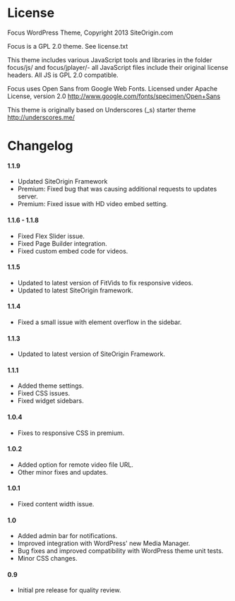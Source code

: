 License
=============

Focus WordPress Theme, Copyright 2013 SiteOrigin.com

Focus is a GPL 2.0 theme. See license.txt

This theme includes various JavaScript tools and libraries in the folder focus/js/ and focus/jplayer/- all JavaScript files include their original license headers. All JS is GPL 2.0 compatible.

Focus uses Open Sans from Google Web Fonts. Licensed under Apache License, version 2.0 http://www.google.com/fonts/specimen/Open+Sans

This theme is originally based on Underscores (_s) starter theme http://underscores.me/

Changelog
=============
#### 1.1.9
* Updated SiteOrigin Framework
* Premium: Fixed bug that was causing additional requests to updates server.
* Premium: Fixed issue with HD video embed setting.

#### 1.1.6 - 1.1.8
* Fixed Flex Slider issue.
* Fixed Page Builder integration.
* Fixed custom embed code for videos.

#### 1.1.5
* Updated to latest version of FitVids to fix responsive videos.
* Updated to latest SiteOrigin framework.

#### 1.1.4
* Fixed a small issue with element overflow in the sidebar.

#### 1.1.3
* Updated to latest version of SiteOrigin Framework.

#### 1.1.1
* Added theme settings.
* Fixed CSS issues.
* Fixed widget sidebars.

#### 1.0.4
* Fixes to responsive CSS in premium.

#### 1.0.2
* Added option for remote video file URL.
* Other minor fixes and updates.

#### 1.0.1
* Fixed content width issue.

#### 1.0
* Added admin bar for notifications.
* Improved integration with WordPress' new Media Manager.
* Bug fixes and improved compatibility with WordPress theme unit tests.
* Minor CSS changes.

#### 0.9
* Initial pre release for quality review.